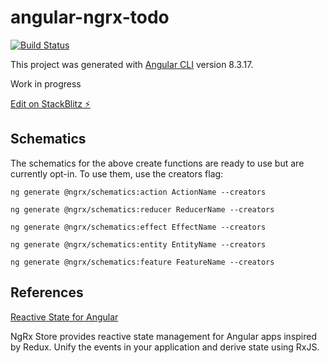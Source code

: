 # angular-ngrx-todo

[![Build Status](https://travis-ci.org/kiwsan/angular-ngrx-todos.svg?branch=master)](https://travis-ci.org/kiwsan/angular-ngrx-todos)

This project was generated with [Angular CLI](https://github.com/angular/angular-cli) version 8.3.17.

Work in progress

[Edit on StackBlitz ⚡️](https://stackblitz.com/edit/angular8-ngrx-todo)

## Schematics

The schematics for the above create functions are ready to use but are currently opt-in. To use them, use the creators flag:

`
ng generate @ngrx/schematics:action ActionName --creators
`

`
ng generate @ngrx/schematics:reducer ReducerName --creators
`

`
ng generate @ngrx/schematics:effect EffectName --creators
`

`
ng generate @ngrx/schematics:entity EntityName --creators
`

`
ng generate @ngrx/schematics:feature FeatureName --creators
`

## References
[Reactive State for Angular](https://ngrx.io/)

NgRx Store provides reactive state management for Angular apps inspired by Redux. Unify the events in your application and derive state using RxJS.
